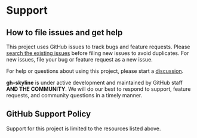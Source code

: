 # Support

## How to file issues and get help

This project uses GitHub issues to track bugs and feature requests. Please [search the existing issues](https://github.com/github/gh-skyline/issues) before filing new issues to avoid duplicates. For new issues, file your bug or feature request as a new issue.

For help or questions about using this project, please start a [discussion](https://github.com/github/gh-skyline/discussions).

**gh-skyline** is under active development and maintained by GitHub staff **AND THE COMMUNITY**. We will do our best to respond to support, feature requests, and community questions in a timely manner.

## GitHub Support Policy

Support for this project is limited to the resources listed above.
